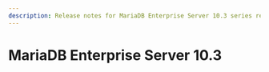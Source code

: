 ```yaml
---
description: Release notes for MariaDB Enterprise Server 10.3 series releases
---
```


# MariaDB Enterprise Server 10.3

